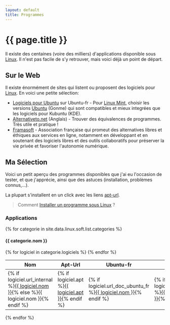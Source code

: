 ```yaml
---
layout: default
title: Programmes
---
```


# {{ page.title }}

Il existe des centaines (voire des milliers) d'applications disponible sous [Linux](../README.md). Il n'est pas facile de s'y retrouver, mais voici déjà un point de départ.

## Sur le Web

Il existe énormément de sites qui listent ou proposent des logiciels
pour [Linux](../README.md). En voici une petite sélection:

- [Logiciels pour Ubuntu](http://doc.ubuntu-fr.org/logiciels) sur Ubuntu-fr - Pour [Linux Mint](../dist/Mint.md), choisir les versions [Ubuntu](../dist/Ubuntu.md) (Gonme) qui sont compatibles et mieux integrées que les logiciels pour Kubuntu (KDE).
- [Alternativeto.net](http://alternativeto.net/) (Anglais) - Trouver des équivalences de programmes. Très utile et pratique !
- [Framasoft](http://www.framasoft.net/) - Association française qui promeut des alternatives libres et éthiques aux services en ligne, notamment en développant et en soutenant des logiciels libres et des outils collaboratifs pour préserver la vie privée et favoriser l'autonomie numérique.

## Ma Sélection

Voici un petit aperçu des programmes disponibles que j'ai eu l'occasion de tester, et que j'apprécie, ainsi que des astuces (installation, problèmes connus,...).

La plupart s'installent en un click avec les liens [apt-url](../system/apturl).

> Comment [Installer un programme sous Linux](../system/Installer_un_programme_sous_Linux.md) ?

### Applications

{% for categorie in site.data.linux.soft.list.categories %}

#### {{ categorie.nom }}

<table>
  <thead>
    <tr>
      <th>Nom</th>
      <th>Apt-Url</th>
      <th>Ubuntu-fr</th>
      <th>Site</th>
      <th>Repo</th>
      <th>Description</th>
    </tr>
  </thead>
  <tbody>
    {% for logiciel in categorie.logiciels %}
    <tr>
      <td>{% if logiciel.url_internal %}<a href="{{ logiciel.url_internal }}">{{ logiciel.nom }}</a>{% else %}{{ logiciel.nom }}{% endif %}</td>
      <td>{% if logiciel.apt %}<a href="apt://{{ logiciel.apt }}">{{ logiciel.apt }}</a>{% endif %}</td>
      <td>{% if logiciel.url_doc_ubuntu_fr %}<a href="apt://{{ logiciel.apt }}">{{ logiciel.nom }}</a>{% endif %}</td>
      <td>{% if logiciel.url_website %}<a href="apt://{{ logiciel.apt }}">{{ logiciel.nom }}</a>{% endif %}</td>
      <td>{% if logiciel.url_repository %}<a href="apt://{{ logiciel.apt }}">{{ logiciel.nom }}</a>{% endif %}</td>
      <td>{{ logiciel.description }}</td>
    </tr>
    {% endfor %}
  </tbody>
</table>

{% endfor %}
